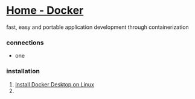 # [Home - Docker](https://www.docker.com/)
fast, easy and portable application development through containerization 

### connections
- one

### installation
1. [Install Docker Desktop on Linux](https://docs.docker.com/desktop/install/linux-install/)
2. 